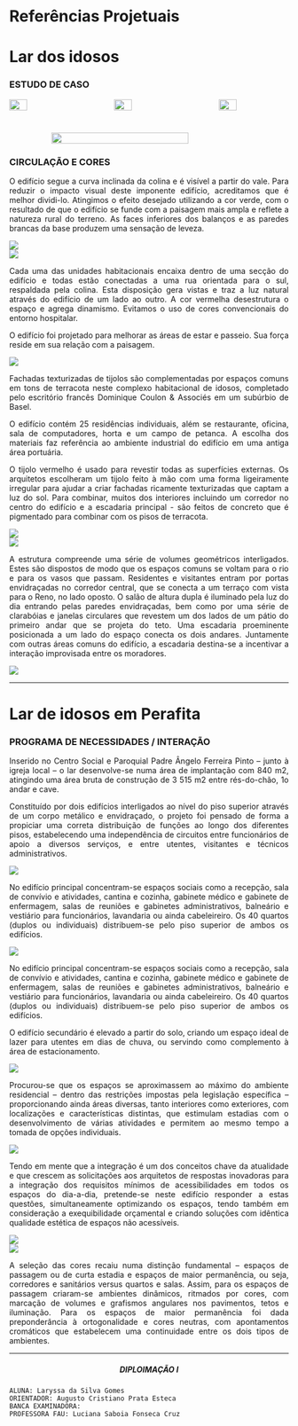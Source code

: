 # Referências Projetuais


<div align="justify" class="body-text">


# Lar dos idosos

### ESTUDO DE CASO

<div style="display:flex; justify-content:space-between">
  <img style="width:25%" src='assets/images/GIF1.gif'/>
  <img style="width:25%" src='assets/images/GIF4.gif'/>
  <img style="width:25%" src='assets/images/GIF3.gif'/>
</div>

<div style="display:flex; justify-content:center; margin-top:40px">
  <img style="width:70%" src='assets/images/GIF2.gif'/>
</div>

### CIRCULAÇÃO E CORES

  <div class="body-img">
    <p>
      O edifício segue a curva inclinada da colina e é visível a partir do vale. Para reduzir o impacto visual deste imponente edifício, acreditamos que é melhor dividi-lo. Atingimos o efeito desejado utilizando a cor verde, com o resultado de que o edifício se funde com a paisagem mais ampla e reflete a natureza rural do terreno. As faces inferiores dos balanços e as paredes brancas da base produzem uma sensação de leveza.
    </p>
    <img src='assets/images/referencia16.png'/>
  </div>

  <img src='assets/images/referencia17.png'/>

Cada uma das unidades habitacionais encaixa dentro de uma secção do edifício e todas estão conectadas a uma rua orientada para o sul, respaldada pela colina. Esta disposição gera vistas e traz a luz natural através do edifício de um lado ao outro. A cor vermelha desestrutura o espaço e agrega dinamismo. Evitamos o uso de cores convencionais do entorno hospitalar.

O edifício foi projetado para melhorar as áreas de estar e passeio. Sua força reside em sua relação com a paisagem.

  <img src='assets/images/referencia18.png'/>

Fachadas texturizadas de tijolos são complementadas por espaços comuns em tons de terracota neste complexo habitacional de idosos, completado pelo escritório francês Dominique Coulon & Associés em um subúrbio de Basel.

O edifício contém 25 residências individuais, além se restaurante, oficina, sala de computadores, horta e um campo de petanca. A escolha dos materiais faz referência ao ambiente industrial do edifício em uma antiga área portuária.
  
  <div class="body-img">
    <p>
      O tijolo vermelho é usado para revestir todas as superfícies externas. Os arquitetos escolheram um tijolo feito à mão com uma forma ligeiramente irregular para ajudar a criar fachadas ricamente texturizadas que captam a luz do sol. Para combinar, muitos dos interiores incluindo um corredor no centro do edifício e a escadaria principal - são feitos de concreto que é pigmentado para combinar com os pisos de terracota.
    </p>
    <img src='assets/images/referencia19.png'/>
  </div>

  <img src='assets/images/referencia20.png'/>

  <div class="body-img">
    <p>
      A estrutura compreende uma série de volumes geométricos interligados. Estes são dispostos de modo que os espaços comuns se voltam para o rio e para os vasos que passam. Residentes e visitantes entram por portas envidraçadas no corredor central, que se conecta a um terraço com vista para o Reno, no lado oposto. O salão de altura dupla é iluminado pela luz do dia entrando pelas paredes envidraçadas, bem como por uma série de clarabóias e janelas circulares que revestem um dos lados de um pátio do primeiro andar que se projeta do teto. Uma escadaria proeminente posicionada a um lado do espaço conecta os dois andares. Juntamente com outras áreas comuns do edifício, a escadaria destina-se a incentivar a interação improvisada entre os moradores.
    </p>
    <img src='assets/images/referencia21.png'/>
  </div>

----
# Lar de idosos em Perafita

### PROGRAMA DE NECESSIDADES / INTERAÇÃO

Inserido no Centro Social e Paroquial Padre Ângelo Ferreira Pinto – junto à igreja local – o lar desenvolve-se numa área de implantação com 840 m2, atingindo uma área bruta de construção de 3 515 m2 entre rés-do-chão, 1o andar e cave. 

Constituído por dois edifícios interligados ao nível do piso superior através de um corpo metálico e envidraçado, o projeto foi pensado de forma a propiciar uma correta distribuição de funções ao longo dos diferentes pisos, estabelecendo uma independência de circuitos entre funcionários de apoio a diversos serviços, e entre utentes, visitantes e técnicos administrativos.

  <img src='assets/images/referencia10.png'/>

  <div class="body-img">
    <p>
      No edifício principal concentram-se espaços sociais como a recepção, sala de convívio e atividades, cantina e cozinha, gabinete médico e gabinete de enfermagem, salas de reuniões e gabinetes administrativos, balneário e vestiário para funcionários, lavandaria ou ainda cabeleireiro. Os 40 quartos (duplos ou individuais) distribuem-se pelo piso superior de ambos os edifícios.
    </p>
    <img src='assets/images/referencia12.png'/>
  </div>

No edifício principal concentram-se espaços sociais como a recepção, sala de convívio e atividades, cantina e cozinha, gabinete médico e gabinete de enfermagem, salas de reuniões e gabinetes administrativos, balneário e vestiário para funcionários, lavandaria ou ainda cabeleireiro. Os 40 quartos (duplos ou individuais) distribuem-se pelo piso superior de ambos os edifícios.

O edifício secundário é elevado a partir do solo, criando um espaço ideal de lazer para utentes em dias de chuva, ou servindo como complemento à área de estacionamento.

  <img src='assets/images/referencia11.png'/>

  <div class="body-img">
    <p>
      Procurou-se que os espaços se aproximassem ao máximo do ambiente residencial – dentro das restrições impostas pela legislação específica – proporcionando ainda áreas diversas, tanto interiores como exteriores, com localizações e características distintas, que estimulam estadias com o desenvolvimento de várias atividades e permitem ao mesmo tempo a tomada de opções individuais.
    </p>
    <img src='assets/images/referencia13.png'/>
  </div>

  <div class="body-img">
    <p>
      Tendo em mente que a integração é um dos conceitos chave da atualidade e que crescem as solicitações aos arquitetos de respostas inovadoras para a integração dos requisitos mínimos de acessibilidades em todos os espaços do dia-a-dia, pretende-se neste edifício responder a estas questões, simultaneamente optimizando os espaços, tendo também em consideração a exequibilidade orçamental e criando soluções com idêntica qualidade estética de espaços não acessíveis.
    </p>
    <img src='assets/images/referencia15.png'/>
  </div>

  <img src='assets/images/referencia14.png'/>

A seleção das cores recaiu numa distinção fundamental – espaços de passagem ou de curta estadia e espaços de maior permanência, ou seja, corredores e sanitários versus quartos e salas. Assim, para os espaços de passagem criaram-se ambientes dinâmicos, ritmados por cores, com marcação de volumes e grafismos angulares nos pavimentos, tetos e iluminação. Para os espaços de maior permanência foi dada preponderância à ortogonalidade e cores neutras, com apontamentos cromáticos que estabelecem uma continuidade entre os dois tipos de ambientes.

----

##### <center> DIPLOIMAÇÃO I

  <div class="body-bottom">

    ALUNA: Laryssa da Silva Gomes
    ORIENTADOR: Augusto Cristiano Prata Esteca
    BANCA EXAMINADORA:
    PROFESSORA FAU: Luciana Saboia Fonseca Cruz

  </div>

</div>
